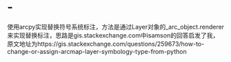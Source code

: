 # -
使用arcpy实现替换符号系统标注，方法是通过Layer对象的_arc_object.renderer来实现替换标注，思路是gis.stackexchange.com中isamson的回答启发了我，原文地址为https://gis.stackexchange.com/questions/259673/how-to-change-or-assign-arcmap-layer-symbology-type-from-python
